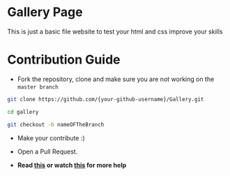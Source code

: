 # Gallery Page

This is just a basic file website to test your html and css improve your skills

# Contribution Guide

- Fork the repository, clone and make sure you are not working on the `master branch`

```bash
git clone https://github.com/{your-github-username}/Gallery.git
```

```bash
cd gallery
```

```bash
git checkout -b nameOFTheBranch
```

- Make your contribute :)

- Open a Pull Request.

- **Read [this](https://help.github.com/en/articles/creating-a-pull-request-from-a-fork) or watch [this](https://www.youtube.com/watch?v=G1I3HF4YWEw) for more help**
